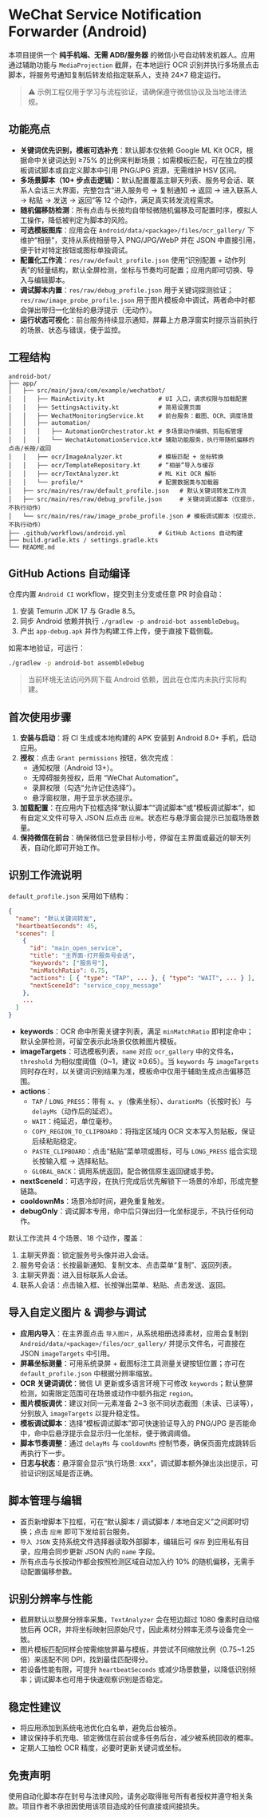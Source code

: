 # WeChat Service Notification Forwarder (Android)

本项目提供一个 **纯手机端、无需 ADB/服务器** 的微信小号自动转发机器人。应用通过辅助功能与 `MediaProjection` 截屏，在本地运行 OCR 识别并执行多场景点击脚本，将服务号通知复制后转发给指定联系人，支持 24×7 稳定运行。

> ⚠️ 示例工程仅用于学习与流程验证，请确保遵守微信协议及当地法律法规。

## 功能亮点

- **关键词优先识别，模板可选补充**：默认脚本仅依赖 Google ML Kit OCR，根据命中关键词达到 ≥75% 的比例来判断场景；如需模板匹配，可在独立的模板调试脚本或自定义脚本中引用 PNG/JPG 资源，无需维护 HSV 区间。
- **多场景脚本（10+ 步点击逻辑）**：默认配置覆盖主聊天列表、服务号会话、联系人会话三大界面，完整包含“进入服务号 → 复制通知 → 返回 → 进入联系人 → 粘贴 → 发送 → 返回”等 12 个动作，满足真实转发流程需求。
- **随机偏移防检测**：所有点击与长按均自带轻微随机偏移及可配置时序，模拟人工操作，降低被判定为脚本的风险。
- **可选模板图库**：应用会在 `Android/data/<package>/files/ocr_gallery/` 下维护“相册”，支持从系统相册导入 PNG/JPG/WebP 并在 JSON 中直接引用，便于针对特定按钮或图标单独调试。
- **配置化工作流**：`res/raw/default_profile.json` 使用“识别配置 + 动作列表”的轻量结构，默认全屏检测，坐标与节奏均可配置；应用内即可切换、导入与编辑脚本。
- **调试脚本内置**：`res/raw/debug_profile.json` 用于关键词探测验证；`res/raw/image_probe_profile.json` 用于图片模板命中调试，两者命中时都会弹出带归一化坐标的悬浮提示（无动作）。
- **运行状态可视化**：前台服务持续显示通知，屏幕上方悬浮窗实时提示当前执行的场景、状态与错误，便于监控。

## 工程结构

```
android-bot/
├── app/
│   ├── src/main/java/com/example/wechatbot/
│   │   ├── MainActivity.kt               # UI 入口，请求权限与加载配置
│   │   ├── SettingsActivity.kt           # 简易设置页面
│   │   ├── WechatMonitoringService.kt    # 前台服务：截图、OCR、调度场景
│   │   ├── automation/
│   │   │   ├── AutomationOrchestrator.kt # 多场景动作编排、剪贴板管理
│   │   │   └── WechatAutomationService.kt# 辅助功能服务，执行带随机偏移的点击/长按/返回
│   │   ├── ocr/ImageAnalyzer.kt          # 模板匹配 + 坐标转换
│   │   ├── ocr/TemplateRepository.kt     # “相册”导入与缓存
│   │   ├── ocr/TextAnalyzer.kt           # ML Kit OCR 解析
│   │   └── profile/*                     # 配置数据类与加载器
│   ├── src/main/res/raw/default_profile.json   # 默认关键词转发工作流
│   ├── src/main/res/raw/debug_profile.json     # 关键词调试脚本（仅提示，不执行动作）
│   └── src/main/res/raw/image_probe_profile.json # 模板调试脚本（仅提示，不执行动作）
├── .github/workflows/android.yml         # GitHub Actions 自动构建
├── build.gradle.kts / settings.gradle.kts
└── README.md
```

## GitHub Actions 自动编译

仓库内置 `Android CI` workflow，提交到主分支或任意 PR 时会自动：

1. 安装 Temurin JDK 17 与 Gradle 8.5。
2. 同步 Android 依赖并执行 `./gradlew -p android-bot assembleDebug`。
3. 产出 `app-debug.apk` 并作为构建工件上传，便于直接下载侧载。

如需本地验证，可运行：

```bash
./gradlew -p android-bot assembleDebug
```

> 当前环境无法访问外网下载 Android 依赖，因此在仓库内未执行实际构建。

## 首次使用步骤

1. **安装与启动**：将 CI 生成或本地构建的 APK 安装到 Android 8.0+ 手机，启动应用。
2. **授权**：点击 `Grant permissions` 按钮，依次完成：
   - 通知权限（Android 13+）。
   - 无障碍服务授权，启用 “WeChat Automation”。
   - 录屏权限（勾选“允许记住选择”）。
   - 悬浮窗权限，用于显示状态提示。
3. **加载配置**：在应用内下拉框选择“默认脚本”“调试脚本”或“模板调试脚本”，如有自定义文件可导入 JSON 后点击 `应用`。状态栏与悬浮窗会提示已加载场景数量。
4. **保持微信在前台**：确保微信已登录目标小号，停留在主界面或最近的聊天列表，自动化即可开始工作。

## 识别工作流说明

`default_profile.json` 采用如下结构：

```json
{
  "name": "默认关键词转发",
  "heartbeatSeconds": 45,
  "scenes": [
    {
      "id": "main_open_service",
      "title": "主界面-打开服务号会话",
      "keywords": ["服务号"],
      "minMatchRatio": 0.75,
      "actions": [ { "type": "TAP", ... }, { "type": "WAIT", ... } ],
      "nextSceneId": "service_copy_message"
    },
    ...
  ]
}
```

- **keywords**：OCR 命中所需关键字列表，满足 `minMatchRatio` 即判定命中；默认全屏检测，可留空表示此场景仅依赖图片模板。
- **imageTargets**：可选模板列表，`name` 对应 `ocr_gallery` 中的文件名，`threshold` 为相似度阈值（0~1，建议 ≥0.65）。当 `keywords` 与 `imageTargets` 同时存在时，以关键词识别结果为准，模板命中仅用于辅助生成点击偏移范围。
- **actions**：
  - `TAP` / `LONG_PRESS`：带有 `x`、`y`（像素坐标）、`durationMs`（长按时长）与 `delayMs`（动作后的延迟）。
  - `WAIT`：纯延迟，单位毫秒。
  - `COPY_REGION_TO_CLIPBOARD`：将指定区域内 OCR 文本写入剪贴板，保证后续粘贴稳定。
  - `PASTE_CLIPBOARD`：点击“粘贴”菜单项或图标，可与 `LONG_PRESS` 组合实现长按输入框 → 选择粘贴。
  - `GLOBAL_BACK`：调用系统返回，配合微信原生返回键或手势。
- **nextSceneId**：可选字段，在执行完成后优先解锁下一场景的冷却，形成完整链路。
- **cooldownMs**：场景冷却时间，避免重复触发。
- **debugOnly**：调试脚本专用，命中后只弹出归一化坐标提示，不执行任何动作。

默认工作流共 4 个场景、18 个动作，覆盖：

1. 主聊天界面：锁定服务号头像并进入会话。
2. 服务号会话：长按最新通知、复制文本、点击菜单“复制”、返回列表。
3. 主聊天界面：进入目标联系人会话。
4. 联系人会话：点击输入框、长按弹出菜单、粘贴、点击发送、返回。

## 导入自定义图片 & 调参与调试

- **应用内导入**：在主界面点击 `导入图片`，从系统相册选择素材，应用会复制到 `Android/data/<package>/files/ocr_gallery/` 并提示文件名，可直接在 JSON `imageTargets` 中引用。
- **屏幕坐标测量**：可用系统录屏 + 截图标注工具测量关键按钮位置；亦可在 `default_profile.json` 中根据分辨率缩放。
- **OCR 关键词调优**：微信 UI 更新或多语言环境下可修改 `keywords`；默认整屏检测，如需限定范围可在场景或动作中额外指定 `region`。
- **图片模板调优**：建议对同一元素准备 2~3 张不同状态截图（未读、已读等），分别放入 `imageTargets` 以提升稳定性。
- **模板调试脚本**：选择“模板调试脚本”即可快速验证导入的 PNG/JPG 是否能命中，命中后悬浮提示会显示归一化坐标，便于微调阈值。
- **脚本节奏调整**：通过 `delayMs` 与 `cooldownMs` 控制节奏，确保页面完成跳转后再执行下一步。
- **日志与状态**：悬浮窗会显示“执行场景: xxx”，调试脚本额外弹出淡出提示，可验证识别区域是否正确。

## 脚本管理与编辑

- 首页新增脚本下拉框，可在“默认脚本 / 调试脚本 / 本地自定义”之间即时切换；点击 `应用` 即可下发给前台服务。
- `导入 JSON` 支持系统文件选择器读取外部脚本，编辑后可 `保存` 到应用私有目录，应用会同步更新 JSON 内的 `name` 字段。
- 所有点击与长按动作都会按照检测区域自动加入约 10% 的随机偏移，无需手动配置偏移参数。

## 识别分辨率与性能

- 截屏默认以整屏分辨率采集，`TextAnalyzer` 会在短边超过 1080 像素时自动缩放后再 OCR，并将坐标映射回原始尺寸，因此素材分辨率无须与设备完全一致。
- 图片模板匹配同样会按需缩放屏幕与模板，并尝试不同缩放比例（0.75~1.25 倍）来适配不同 DPI，找到最佳匹配得分。
- 若设备性能有限，可提升 `heartbeatSeconds` 或减少场景数量，以降低识别频率；调试脚本也可用于快速观察识别是否稳定。

## 稳定性建议

- 将应用添加到系统电池优化白名单，避免后台被杀。
- 建议保持手机充电、锁定微信在前台或多任务后台，减少被系统回收的概率。
- 定期人工抽检 OCR 精度，必要时更新关键词或坐标。

## 免责声明

使用自动化脚本存在封号与法律风险，请务必取得账号所有者授权并遵守相关条款。项目作者不承担因使用该项目造成的任何直接或间接损失。
